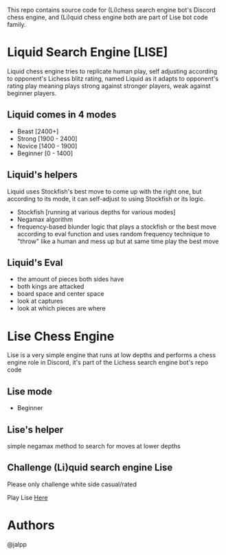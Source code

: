 
This repo contains source code for (Li)chess search engine bot's Discord chess engine, and (Li)quid chess engine both are part of Lise bot code family.

# Liquid Search Engine [LISE]
Liquid chess engine tries to replicate human play, self adjusting according to opponent's Lichess blitz rating, named Liquid as it adapts to opponent's rating play meaning plays strong against stronger players, weak against beginner players.

## Liquid comes in 4 modes
- Beast [2400+]
- Strong [1900 - 2400]
- Novice [1400 - 1900]
- Beginner [0 - 1400]

## Liquid's helpers

Liquid uses Stockfish's best move to come up with the right one, but according to its mode, it can self-adjust to using Stockfish or its logic.

- Stockfish [running at various depths for various modes]
- Negamax algorithm
- frequency-based blunder logic that plays a stockfish or the best move according to eval function and uses random frequency technique to "throw" like a human and mess up but at same time play the best move

## Liquid's Eval

  - the amount of pieces both sides have
  - both kings are attacked
  - board space and center space 
  - look at captures
  - look at which pieces are where



# Lise Chess Engine

Lise is a very simple engine that runs at low depths and performs a chess engine role in Discord, it's part of the Lichess search engine bot's repo code

## Lise mode

- Beginner

## Lise's helper
simple negamax method to search for moves at lower depths


## Challenge (Li)quid search engine Lise

Please only challenge white side casual/rated 

Play Lise [Here](https://lichess.org/@/LISEBOT)

# Authors
@jalpp


